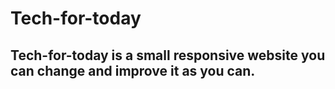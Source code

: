 # Tech-for-today

## Tech-for-today is a small responsive website you can change and improve it as you can.
